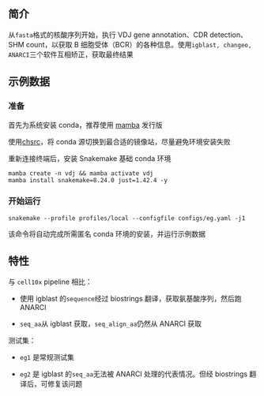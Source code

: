 ## 简介

从`fasta`格式的核酸序列开始，执行 VDJ gene annotation、CDR detection、SHM count，以获取 B 细胞受体（BCR）的各种信息。使用`igblast, changeo, ANARCI`三个软件互相矫正，获取最终结果

## 示例数据

### 准备

首先为系统安装 conda，推荐使用 [mamba](https://mamba.readthedocs.io/en/latest/installation/mamba-installation.html) 发行版

使用[chsrc](https://github.com/RubyMetric/chsrc)，将 conda 源切换到最合适的镜像站，尽量避免环境安装失败

重新连接终端后，安装 Snakemake 基础 conda 环境

```
mamba create -n vdj && mamba activate vdj
mamba install snakemake=8.24.0 just=1.42.4 -y
```

### 开始运行

```
snakemake --profile profiles/local --configfile configs/eg.yaml -j1
```

该命令将自动完成所需匿名 conda 环境的安装，并运行示例数据

## 特性

与 `cell10x` pipeline 相比：

- 使用 igblast 的`sequence`经过 biostrings 翻译，获取氨基酸序列，然后跑 ANARCI

- `seq_aa`从 igblast 获取，`seq_align_aa`仍然从 ANARCI 获取

测试集：

- `eg1` 是常规测试集

- `eg2` 是 igblast 的`seq_aa`无法被 ANARCI 处理的代表情况。但经 biostrings 翻译后，可修复该问题
